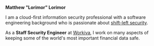 ---
---

**Matthew "Lorimor" Lorimor**

I am a cloud-first information security professional with a software engineering background who is passionate about [shift-left security].

As a **Staff Security Engineer** at [Workiva], I work on many aspects of keeping some of the world's most important financial data safe.

[Workiva]: https://workiva.com
[shift-left security]: https://blog.paloaltonetworks.com/2019/07/4-practical-steps-shift-left-security/
